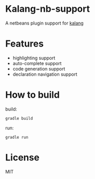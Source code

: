 # Kalang-nb-support
A netbeans plugin support for [kalang](https://github.com/kasonyang/kalang)

# Features

* highlighting support
* auto-complete support
* code generation support
* declaration navigation support

# How to build

build:

```
gradle build
```

run:

```
gradle run
```

# License

MIT